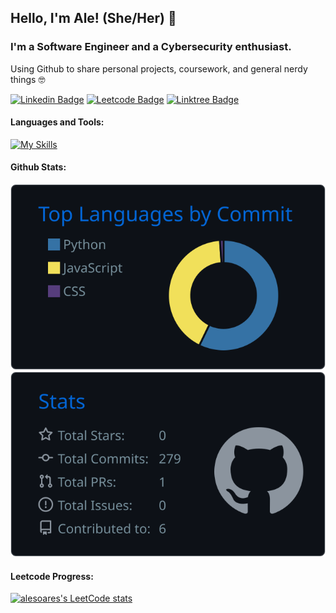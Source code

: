 ## Hello, I'm Ale! (She/Her) 👋
### I'm a Software Engineer and a Cybersecurity enthusiast.

Using Github to share personal projects, coursework, and general nerdy things 🤓

[![Linkedin Badge](https://img.shields.io/badge/LinkedIn-0077B5?style=for-the-badge&logo=linkedin&logoColor=white
)](https://www.linkedin.com/in/ale-soares/)
[![Leetcode Badge](https://img.shields.io/badge/-LeetCode-FFA116?style=for-the-badge&logo=LeetCode&logoColor=black
)](https://leetcode.com/ale-soares/)
[![Linktree Badge](https://img.shields.io/badge/linktree-39E09B?style=for-the-badge&logo=linktree&logoColor=white
)](https://linktr.ee/ale_soares_dev)

#### Languages and Tools:

[![My Skills](https://skillicons.dev/icons?i=js,html,css,styledcomponents,react,vue,redux,ts,cs,dotnet,jest,nodejs,github)](https://skillicons.dev)

#### Github Stats:

![](https://raw.githubusercontent.com/ale-soares/ale-soares/master/profile-summary-card-output/github_dark/2-most-commit-language.svg)
![](https://raw.githubusercontent.com/ale-soares/ale-soares/master/profile-summary-card-output/github_dark/3-stats.svg)

#### Leetcode Progress:

[![alesoares's LeetCode stats](https://leetcode-stats-six.vercel.app/?username=ale-soares&theme=dark)](https://github.com/ale-soares/leetcode-stats)
